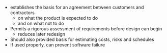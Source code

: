 - establishes the basis for an agreement between customers and contractors
	- on what the product is expected to do
	- and on what not to do
- Permits a rigorous assessment of requirements before design can begin
	- reduces later redesign
- Should also provided basis for estimating costs, risks and schedules
- If used properly, can prevent software failure